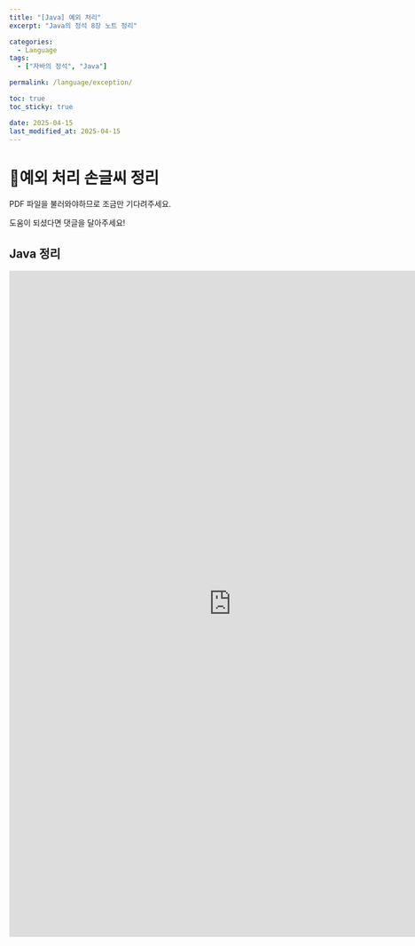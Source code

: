 ```yaml
---
title: "[Java] 예외 처리"
excerpt: "Java의 정석 8장 노트 정리"

categories:
  - Language
tags:
  - ["자바의 정석", "Java"]

permalink: /language/exception/

toc: true
toc_sticky: true

date: 2025-04-15
last_modified_at: 2025-04-15
---
```


# 📜예외 처리 손글씨 정리

PDF 파일을 불러와야하므로 조금만 기다려주세요.

도움이 되셨다면 댓글을 달아주세요!
## Java 정리
<iframe src="https://1drv.ms/b/c/d1ab106aee34610f/IQSa5Ec9BQUPSqdrwscvOknxAV8WyC0GBiX-4MH6ixieOAE" width="800" height="1200" frameborder="0" scrolling="no"></iframe>